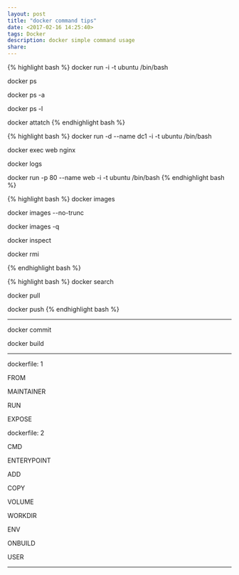 ```yaml
---
layout: post
title: "docker command tips"
date: <2017-02-16 14:25:40>
tags: Docker
description: docker simple command usage
share: 
---
```


{% highlight bash %}
docker run -i -t ubuntu /bin/bash

docker ps

docker ps -a

docker ps -l

docker attatch
{% endhighlight bash %}

{% highlight bash %}
docker run -d --name dc1 -i -t ubuntu /bin/bash

docker exec web nginx

docker logs

docker run -p 80 --name web -i -t ubuntu /bin/bash
{% endhighlight bash %}


{% highlight bash %}
docker images

docker images --no-trunc

docker images -q

docker inspect

docker rmi

{% endhighlight bash %}

{% highlight bash %}
docker search

docker pull

docker push
{% endhighlight bash %}

----------------------------------------------------------------------------------------------------

docker commit

docker build

----------------------------------------------------------------------------------------------------

dockerfile: 1

FROM

MAINTAINER

RUN

EXPOSE

dockerfile: 2

CMD

ENTERYPOINT

ADD

COPY

VOLUME

WORKDIR

ENV

ONBUILD

USER

----------------------------------------------------------------------------------------------------
